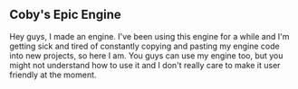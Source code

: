## Coby's Epic Engine

Hey guys, I made an engine. I've been using this engine for a while and I'm getting sick and tired of constantly copying and pasting my engine code into new projects, so here I am. You guys can use my engine too, but you might not understand how to use it and I don't really care to make it user friendly at the moment.